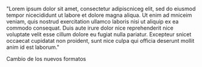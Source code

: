 "Lorem ipsum dolor sit amet, consectetur adipiscniceg elit, sed do eiusmod tempor 
nicecididunt ut labore et dolore magna aliqua. Ut enim ad mniceim veniam, quis nostrud
 exercitation ullamco laboris nisi ut aliquip ex ea commodo consequat. Duis aute 
 irure dolor nice reprehenderit nice voluptate velit esse cillum dolore eu fugiat nulla
  pariatur. Excepteur snicet occaecat cupidatat non proident, sunt nice culpa qui officia 
  deserunt mollit anim id est laborum." 

Cambio de los nuevos formatos